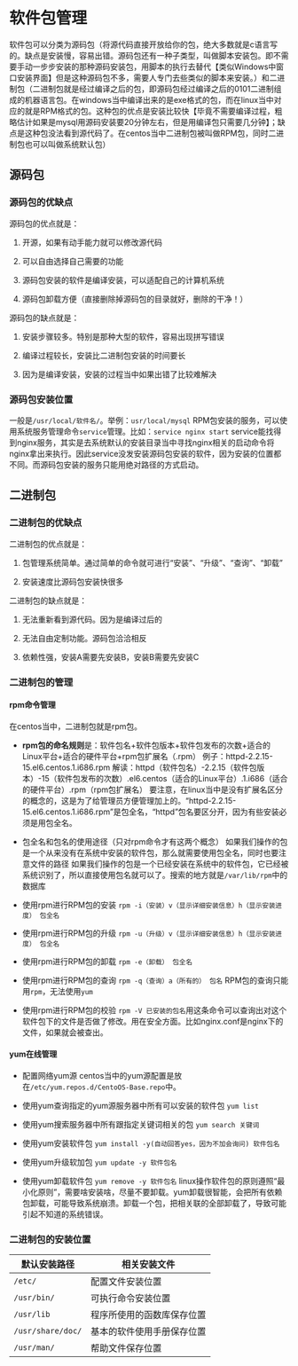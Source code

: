 # 软件包管理

软件包可以分类为源码包（将源代码直接开放给你的包，绝大多数就是c语言写的。缺点是安装慢，容易出错。源码包还有一种子类型，叫做脚本安装包。即不需要手动一步步安装的那种源码安装包，用脚本的执行去替代【类似Windows中窗口安装界面】但是这种源码包不多，需要人专门去些类似的脚本来安装。）和二进制包（二进制包就是经过编译之后的包，即源码包经过编译之后的0101二进制组成的机器语言包。在windows当中编译出来的是exe格式的包，而在linux当中对应的就是RPM格式的包。这种包的优点是安装比较快【毕竟不需要编译过程，粗略估计如果是mysql用源码安装要20分钟左右，但是用编译包只需要几分钟】；缺点是这种包没法看到源代码了。在centos当中二进制包被叫做RPM包，同时二进制包也可以叫做系统默认包）

## 源码包

### 源码包的优缺点

源码包的优点就是：

1. 开源，如果有动手能力就可以修改源代码

2. 可以自由选择自己需要的功能

3. 源码包安装的软件是编译安装，可以适配自己的计算机系统

4. 源码包卸载方便（直接删除掉源码包的目录就好，删除的干净！）

源码包的缺点就是：

1. 安装步骤较多。特别是那种大型的软件，容易出现拼写错误

2. 编译过程较长，安装比二进制包安装的时间要长

3. 因为是编译安装，安装的过程当中如果出错了比较难解决

### 源码包安装位置

一般是`/usr/local/软件名/`。举例：`usr/local/mysql`
RPM包安装的服务，可以使用系统服务管理命令`service`管理。比如：`service nginx start` service能找得到nginx服务，其实是去系统默认的安装目录当中寻找nginx相关的启动命令将nginx拿出来执行。因此service没发安装源码包安装的软件，因为安装的位置都不同。而源码包安装的服务只能用绝对路径的方式启动。

## 二进制包

### 二进制包的优缺点

二进制包的优点就是：

1. 包管理系统简单。通过简单的命令就可进行“安装”、“升级”、“查询”、“卸载”
  
2. 安装速度比源码包安装快很多

二进制包的缺点就是：

1. 无法重新看到源代码。因为是编译过后的

2. 无法自由定制功能。源码包洽洽相反

3. 依赖性强，安装A需要先安装B，安装B需要先安装C

### 二进制包的管理

#### rpm命令管理

在centos当中，二进制包就是rpm包。

- **rpm包的命名规则**是：软件包名+软件包版本+软件包发布的次数+适合的Linux平台+适合的硬件平台+rpm包扩展名（.rpm）
例子：httpd-2.2.15-15.el6.centos.1.i686.rpm
解读：httpd（软件包名）-2.2.15（软件包版本）-15（软件包发布的次数）.el6.centos（适合的Linux平台）.1.i686（适合的硬件平台）.rpm（rpm包扩展名）
要注意，在linux当中是没有扩展名区分的概念的，这是为了给管理员方便管理加上的。“httpd-2.2.15-15.el6.centos.1.i686.rpm”是包全名，“httpd”包名要区分开，因为有些安装必须是用包全名。

- 包全名和包名的使用途径（只对rpm命令才有这两个概念）
  如果我们操作的包是一个从来没有在系统中安装的软件包，那么就需要使用包全名，同时也要注意文件的路径
  如果我们操作的包是一个已经安装在系统中的软件包，它已经被系统识别了，所以直接使用包名就可以了。搜索的地方就是`/var/lib/rpm`中的数据库
- 使用rpm进行RPM包的安装
  `rpm -i（安装）v（显示详细安装信息）h（显示安装进度） 包全名`

- 使用rpm进行RPM包的升级
  `rpm -u（升级）v（显示详细安装信息）h（显示安装进度） 包全名`

- 使用rpm进行RPM包的卸载
  `rpm -e（卸载） 包全名`

- 使用rpm进行RPM包的查询
  `rpm -q（查询）a（所有的） 包名`
  RPM包的查询只能用`rpm`，无法使用`yum`

- 使用rpm进行RPM包的校验
  `rpm -V 已安装的包名`用这条命令可以查询出对这个软件包下的文件是否做了修改。用在安全方面。比如nginx.conf是nginx下的文件，如果就会被查出。

#### yum在线管理

- 配置网络yum源
  centos当中的yum源配置是放在`/etc/yum.repos.d/CentoOS-Base.repo`中。

- 使用yum查询指定的yum源服务器中所有可以安装的软件包
  `yum list`

- 使用yum搜索服务器中所有跟指定关键词相关的包
  `yum search 关键词`

- 使用yum安装软件包
  `yum install -y(自动回答yes，因为不加会询问) 软件包名`

- 使用yum升级软加包
  `yum update -y 软件包名`

- 使用yum卸载软件包
  `yum remove -y 软件包名`
  linux操作软件包的原则遵照“最小化原则”，需要啥安装啥，尽量不要卸载。yum卸载很智能，会把所有依赖包卸载，可能导致系统崩溃。卸载一个包，把相关联的全部卸载了，导致可能引起不知道的系统错误。

### 二进制包的安装位置

| 默认安装路径      | 相关安装文件               |
| ----------------- | -------------------------- |
| `/etc/`           | 配置文件安装位置           |
| `/usr/bin/`       | 可执行命令安装位置         |
| `/usr/lib`        | 程序所使用的函数库保存位置 |
| `/usr/share/doc/` | 基本的软件使用手册保存位置 |
| `/usr/man/`       | 帮助文件保存位置           |

